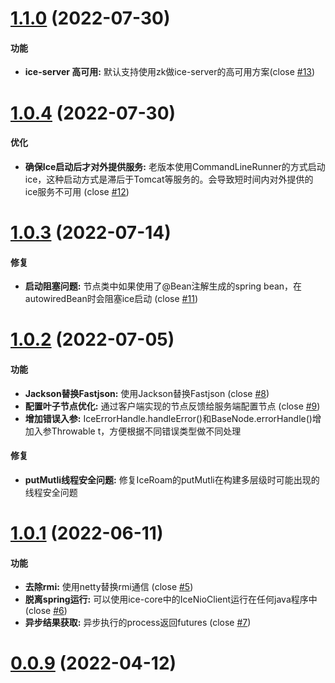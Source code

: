 # [1.1.0](https://github.com/zjn-zjn/ice/compare/1.0.4...1.1.0) (2022-07-30)

#### 功能
* **ice-server 高可用:**  默认支持使用zk做ice-server的高可用方案(close [#13](https://github.com/zjn-zjn/ice/issues/13))


# [1.0.4](https://github.com/zjn-zjn/ice/compare/1.0.3...1.0.4) (2022-07-30)

#### 优化
* **确保Ice启动后才对外提供服务:** 老版本使用CommandLineRunner的方式启动ice，这种启动方式是滞后于Tomcat等服务的。会导致短时间内对外提供的ice服务不可用 (close [#12](https://github.com/zjn-zjn/ice/issues/12))

# [1.0.3](https://github.com/zjn-zjn/ice/compare/1.0.2...1.0.3) (2022-07-14)

#### 修复
* **启动阻塞问题:** 节点类中如果使用了@Bean注解生成的spring bean，在autowiredBean时会阻塞ice启动 (close [#11](https://github.com/zjn-zjn/ice/issues/11))

# [1.0.2](https://github.com/zjn-zjn/ice/compare/1.0.1...1.0.2) (2022-07-05)

#### 功能
* **Jackson替换Fastjson:** 使用Jackson替换Fastjson (close [#8](https://github.com/zjn-zjn/ice/issues/8))
* **配置叶子节点优化:** 通过客户端实现的节点反馈给服务端配置节点 (close [#9](https://github.com/zjn-zjn/ice/issues/9))
* **增加错误入参:** IceErrorHandle.handleError()和BaseNode.errorHandle()增加入参Throwable t，方便根据不同错误类型做不同处理

#### 修复
* **putMutli线程安全问题:** 修复IceRoam的putMutli在构建多层级时可能出现的线程安全问题

# [1.0.1](https://github.com/zjn-zjn/ice/compare/0.0.9...1.0.1) (2022-06-11)

#### 功能
* **去除rmi:** 使用netty替换rmi通信 (close [#5](https://github.com/zjn-zjn/ice/issues/5))
* **脱离spring运行:** 可以使用ice-core中的IceNioClient运行在任何java程序中 (close [#6](https://github.com/zjn-zjn/ice/issues/6))
* **异步结果获取:** 异步执行的process返回futures (close [#7](https://github.com/zjn-zjn/ice/issues/7))

# [0.0.9](https://github.com/zjn-zjn/ice/compare/0.0.8...0.0.9) (2022-04-12)